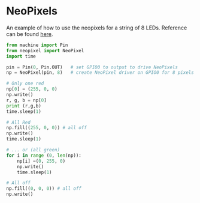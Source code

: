# NeoPixels

An example of how to use the neopixels for a string of 8 LEDs.
Reference can be found [here](https://docs.micropython.org/en/latest/rp2/quickref.html#neopixel-and-apa106-driver).

```py
from machine import Pin
from neopixel import NeoPixel
import time

pin = Pin(0, Pin.OUT)   # set GPIO0 to output to drive NeoPixels
np = NeoPixel(pin, 8)   # create NeoPixel driver on GPIO0 for 8 pixels

# Only one red
np[0] = (255, 0, 0)
np.write()
r, g, b = np[0]
print (r,g,b)
time.sleep(1)

# All Red
np.fill((255, 0, 0)) # all off
np.write()
time.sleep(1)

# ... or (all green)
for i in range (0, len(np)):
    np[i] =(0, 255, 0)
    np.write()
    time.sleep(1)

# All off
np.fill((0, 0, 0)) # all off
np.write()
```
